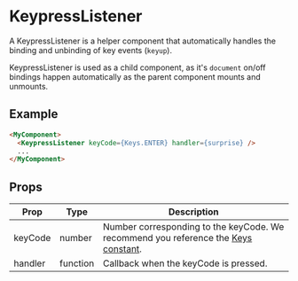 # KeypressListener

A KeypressListener is a helper component that automatically handles the binding and unbinding of key events (`keyup`).

KeypressListener is used as a child component, as it's `document` on/off bindings happen automatically as the parent component mounts and unmounts.


## Example

```html
<MyComponent>
  <KeypressListener keyCode={Keys.ENTER} handler={surprise} />
  ...
</MyComponent>
```


## Props

| Prop | Type | Description |
| --- | --- | --- |
| keyCode | number | Number corresponding to the keyCode. We recommend you reference the [Keys constant](../../constants/Keys.js). |
| handler | function | Callback when the keyCode is pressed. |
